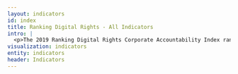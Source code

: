 ```yaml
---
layout: indicators
id: index
title: Ranking Digital Rights - All Indicators
intro: | 
  <p>The 2019 Ranking Digital Rights Corporate Accountability Index ranks 24 internet, mobile and telecommunications companies on their public commitments and disclosed policies affecting users' freedom of expression and privacy. Index scores are based on performance measured across 35 indicators in three categories.</p>
visualization: indicators
entity: indicators
header: Indicators
---
```

